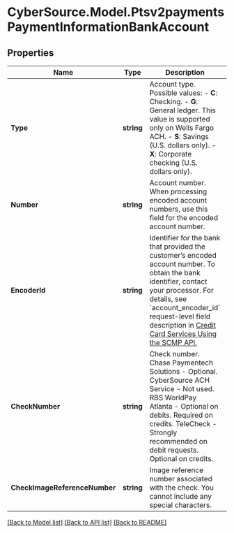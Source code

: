 # CyberSource.Model.Ptsv2paymentsPaymentInformationBankAccount
## Properties

Name | Type | Description | Notes
------------ | ------------- | ------------- | -------------
**Type** | **string** | Account type.  Possible values:  - **C**: Checking.  - **G**: General ledger. This value is supported only on Wells Fargo ACH.  - **S**: Savings (U.S. dollars only).  - **X**: Corporate checking (U.S. dollars only).  | [optional] 
**Number** | **string** | Account number.  When processing encoded account numbers, use this field for the encoded account number.  | [optional] 
**EncoderId** | **string** | Identifier for the bank that provided the customer’s encoded account number.  To obtain the bank identifier, contact your processor.  For details, see &#x60;account_encoder_id&#x60; request-level field description in [Credit Card Services Using the SCMP API.](https://apps.cybersource.com/library/documentation/dev_guides/CC_Svcs_SCMP_API/html/)  | [optional] 
**CheckNumber** | **string** | Check number.  Chase Paymentech Solutions - Optional. CyberSource ACH Service - Not used. RBS WorldPay Atlanta - Optional on debits. Required on credits. TeleCheck - Strongly recommended on debit requests. Optional on credits.  | [optional] 
**CheckImageReferenceNumber** | **string** | Image reference number associated with the check. You cannot include any special characters.  | [optional] 

[[Back to Model list]](../README.md#documentation-for-models) [[Back to API list]](../README.md#documentation-for-api-endpoints) [[Back to README]](../README.md)

